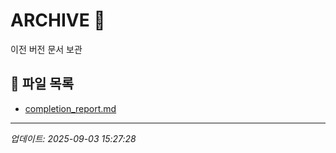 # ARCHIVE 📁

이전 버전 문서 보관

## 📄 파일 목록

- [completion_report.md](legacy\completion_report.md)

---
*업데이트: 2025-09-03 15:27:28*
